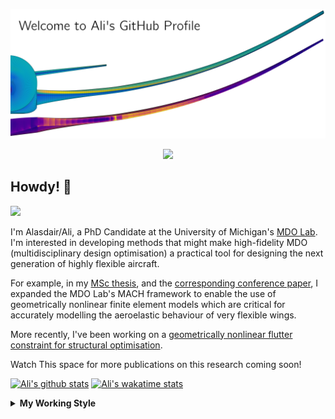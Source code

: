 <!--
# Welcome to Ali's github profile


-->

![banner](https://raw.githubusercontent.com/A-CGray/A-CGray/main/Images/GitHubProfileBanner.png)
<p align='center'>
<a href="https://www.linkedin.com/in/alasdaircgray/"><img height="30" src="https://github.com/WaylonWalker/WaylonWalker/blob/main/icon/linkedin.png?raw=true"></a>
</p>

## Howdy! 👋

![](https://komarev.com/ghpvc/?username=A-CGray&color=blue)

I'm Alasdair/Ali, a PhD Candidate at the University of Michigan's [MDO Lab](http://mdolab.engin.umich.edu).
I'm interested in developing methods that might make high-fidelity MDO (multidisciplinary design optimisation) a practical tool for designing the next generation of highly flexible aircraft.

For example, in my [MSc thesis](http://resolver.tudelft.nl/uuid:1a6b5001-d213-40d9-bc2c-5e831eda527d), and the [corresponding conference paper](https://www.researchgate.net/publication/348242101_Geometrically_Nonlinear_High-fidelity_Aerostructural_Optimization_for_Highly_Flexible_Wings), I expanded the MDO Lab's MACH framework to enable the use of geometrically nonlinear finite element models which are critical for accurately modelling the aeroelastic behaviour of very flexible wings.

More recently, I've been working on a [geometrically nonlinear flutter constraint for structural optimisation](https://www.researchgate.net/publication/357429071_High-Fidelity_Gradient-Based_Wing_Structural_Optimization_Including_a_Geometrically_Nonlinear_Flutter_Constraint).

Watch This space for more publications on this research coming soon!

<!--
**A-CGray/A-CGray** is a ✨ _special_ ✨ repository because its `README.md` (this file) appears on your GitHub profile.

Here are some ideas to get you started:

- 🔭 I’m currently working on ...
- 🌱 I’m currently learning ...
- 👯 I’m looking to collaborate on ...
- 🤔 I’m looking for help with ...
- 💬 Ask me about ...
- 📫 How to reach me: ...
- 😄 Pronouns: ...
- ⚡ Fun fact: ...
-->


[![Ali's github stats](https://github-readme-stats.vercel.app/api?username=A-CGray)](https://github.com/anuraghazra/github-readme-stats)
[![Ali's wakatime stats](https://github-readme-stats.vercel.app/api/wakatime?username=ACGray)](https://github.com/anuraghazra/github-readme-stats)


<details>
  <summary>
    <strong>My Working Style</strong>
  </summary>
  
  <!--START_SECTION:waka-->
![Code Time](http://img.shields.io/badge/Code%20Time-0%20secs-blue)

![Lines of code](https://img.shields.io/badge/From%20Hello%20World%20I%27ve%20Written-11%20Million%20lines%20of%20code-blue)

**I'm an Early 🐤** 

```text
🌞 Morning    85 commits     ████░░░░░░░░░░░░░░░░░░░░░   18.44% 
🌆 Daytime    173 commits    █████████░░░░░░░░░░░░░░░░   37.53% 
🌃 Evening    178 commits    █████████░░░░░░░░░░░░░░░░   38.61% 
🌙 Night      25 commits     █░░░░░░░░░░░░░░░░░░░░░░░░   5.42%

```
📅 **I'm Most Productive on Thursday** 

```text
Monday       62 commits     ███░░░░░░░░░░░░░░░░░░░░░░   13.45% 
Tuesday      69 commits     ███░░░░░░░░░░░░░░░░░░░░░░   14.97% 
Wednesday    65 commits     ███░░░░░░░░░░░░░░░░░░░░░░   14.1% 
Thursday     120 commits    ██████░░░░░░░░░░░░░░░░░░░   26.03% 
Friday       93 commits     █████░░░░░░░░░░░░░░░░░░░░   20.17% 
Saturday     14 commits     ░░░░░░░░░░░░░░░░░░░░░░░░░   3.04% 
Sunday       38 commits     ██░░░░░░░░░░░░░░░░░░░░░░░   8.24%

```


📊 **This Week I Spent My Time On** 

```text
💬 Programming Languages: 
Python                   15 hrs 19 mins      █████████████████░░░░░░░░   68.75% 
Other                    3 hrs 38 mins       ████░░░░░░░░░░░░░░░░░░░░░   16.31% 
TeX                      1 hr 38 mins        █░░░░░░░░░░░░░░░░░░░░░░░░   7.4% 
Markdown                 52 mins             █░░░░░░░░░░░░░░░░░░░░░░░░   3.91% 
Bash                     33 mins             ░░░░░░░░░░░░░░░░░░░░░░░░░   2.47%

🔥 Editors: 
VS Code                  22 hrs 17 mins      █████████████████████████   100.0%

🐱‍💻 Projects: 
umnast_mach              16 hrs 15 mins      ██████████████████░░░░░░░   72.92% 
MLAOpts                  3 hrs 8 mins        ███░░░░░░░░░░░░░░░░░░░░░░   14.08% 
62c6092dbfb2981f7c37d5ec 1 hr 39 mins        █░░░░░░░░░░░░░░░░░░░░░░░░   7.41% 
OpenMDAO_NAST            27 mins             ░░░░░░░░░░░░░░░░░░░░░░░░░   2.06% 
MACH-UMNAST              19 mins             ░░░░░░░░░░░░░░░░░░░░░░░░░   1.48%

💻 Operating System: 
Linux                    22 hrs 17 mins      █████████████████████████   100.0%

```

**I Mostly Code in Python** 

```text
Python                   18 repos            ████████████░░░░░░░░░░░░░   48.65% 
TeX                      8 repos             █████░░░░░░░░░░░░░░░░░░░░   21.62% 
HTML                     3 repos             ██░░░░░░░░░░░░░░░░░░░░░░░   8.11% 
C++                      2 repos             █░░░░░░░░░░░░░░░░░░░░░░░░   5.41% 
Shell                    2 repos             █░░░░░░░░░░░░░░░░░░░░░░░░   5.41%

```


**Timeline**

![Chart not found](https://raw.githubusercontent.com/A-CGray/A-CGray/main/charts/bar_graph.png) 


 Last Updated on 10/07/2022 01:59:33 UTC
<!--END_SECTION:waka-->
</details>
